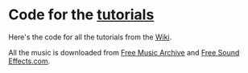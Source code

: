 # Code for the [tutorials](https://github.com/brotholo/beep/wiki)

Here's the code for all the tutorials from the [Wiki](https://github.com/brotholo/beep/wiki/Hello,-Beep!).

All the music is downloaded from [Free Music Archive](https://freemusicarchive.org) and [Free Sound Effects.com](https://www.freesoundeffects.com/).
